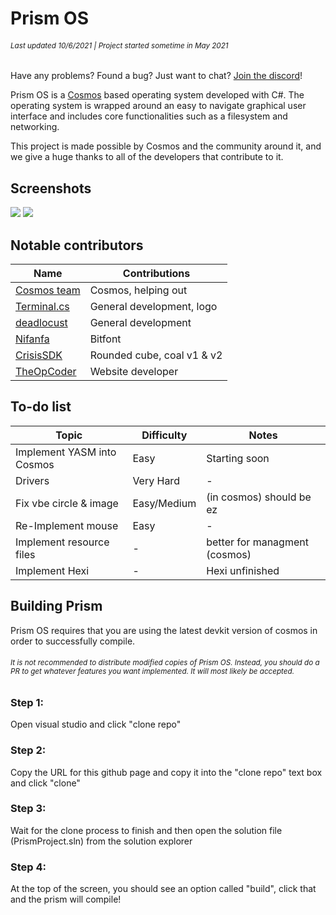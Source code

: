 # Prism OS
###### <small>Last updated 10/6/2021  |  Project started sometime in May 2021</small>
Have any problems? Found a bug? Just want to chat? [Join the discord](https://discord.gg/DdERgtGmF6)!

Prism OS is a [Cosmos](https://github.com/CosmosOS/Cosmos) based operating system developed with C#. The operating system is wrapped around an easy to navigate graphical user interface and includes core functionalities such as a filesystem and networking.

This project is made possible by Cosmos and the community around it, and we give a huge thanks to all of the developers that contribute to it.

## Screenshots
![](https://github.com/Project-Prism/Prism-OS/blob/main/Screenshots/Prism%20OS%20(21.9.28).png?raw=true)
![](https://github.com/Project-Prism/Prism-OS/blob/main/Screenshots/Prism%20OS%20(21.9.8).png?raw=true)

## Notable contributors
| Name                                              | Contributions                |
|---------------------------------------------------|------------------------------|
| [Cosmos team](https://github.com/CosmosOS/Cosmos) | Cosmos, helping out          |
| [Terminal.cs](https://github.com/terminal-cs)     | General development, logo    |
| [deadlocust](https://github.com/deaddlocust)      | General development          |
| [Nifanfa](https://github.com/nifanfa)             | Bitfont                      |
| [CrisisSDK](https://github.com/CrisisSDK)         | Rounded cube, coal v1 & v2    |
| [TheOpCoder](https://github.com/theopcoder)       | Website developer            |

## To-do list

| Topic                      |  Difficulty  | Notes                         |
|----------------------------|--------------|-------------------------------|
| Implement YASM into Cosmos |     Easy     | Starting soon                 |
| Drivers                    |  Very Hard   | -                             |
| Fix vbe circle & image     | Easy/Medium  | (in cosmos) should be ez      |
| Re-Implement mouse         |     Easy     | -                             |
| Implement resource files   | -            | better for managment (cosmos) |
| Implement Hexi             |     -        | Hexi unfinished               |


## Building Prism
Prism OS requires that you are using the latest devkit version of cosmos in order to successfully compile.

###### <small>It is not recommended to distribute modified copies of Prism OS. Instead, you should do a PR to get whatever features you want implemented. It will most likely be accepted.</small>

### Step 1: 
Open visual studio and click "clone repo"

### Step 2:
Copy the URL for this github page and copy it into the "clone repo" text box and click "clone"

### Step 3:
Wait for the clone process to finish and then open the solution file (PrismProject.sln) from the solution explorer

### Step 4:
At the top of the screen, you should see an option called "build", click that and the prism will compile!
